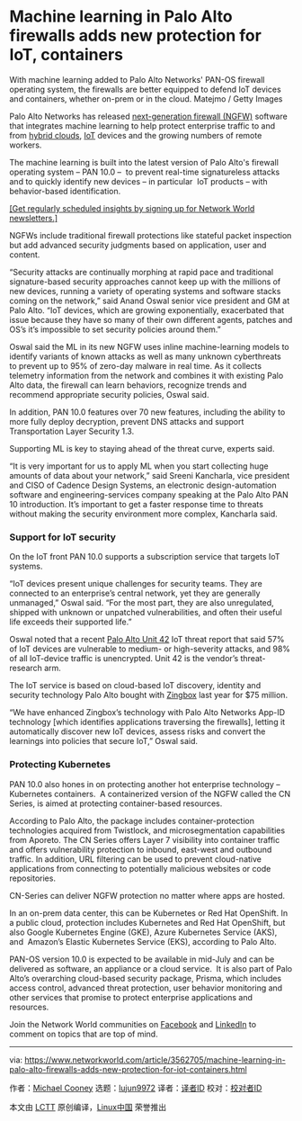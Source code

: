 [#]: collector: (lujun9972)
[#]: translator: ( )
[#]: reviewer: ( )
[#]: publisher: ( )
[#]: url: ( )
[#]: subject: (Machine learning in Palo Alto firewalls adds new protection for IoT, containers)
[#]: via: (https://www.networkworld.com/article/3562705/machine-learning-in-palo-alto-firewalls-adds-new-protection-for-iot-containers.html)
[#]: author: (Michael Cooney https://www.networkworld.com/author/Michael-Cooney/)

Machine learning in Palo Alto firewalls adds new protection for IoT, containers
======
With machine learning added to Palo Alto Networks' PAN-OS firewall operating system, the firewalls are better equipped to defend IoT devices and containers, whether on-prem or in the cloud.
Matejmo / Getty Images

Palo Alto Networks has released [next-generation firewall (NGFW)][1] software that integrates machine learning to help protect enterprise traffic to and from [hybrid clouds][2], [IoT][3] devices and the growing numbers of remote workers.

The machine learning is built into the latest version of Palo Alto's firewall operating system – PAN 10.0 –  to prevent real-time signatureless attacks and to quickly identify new devices – in particular  IoT products – with behavior-based identification.

[[Get regularly scheduled insights by signing up for Network World newsletters.]][4]

NGFWs include traditional firewall protections like stateful packet inspection but add advanced security judgments based on application, user and content.

“Security attacks are continually morphing at rapid pace and traditional signature-based security approaches cannot keep up with the millions of new devices, running a variety of operating systems and software stacks coming on the network,” said Anand Oswal senior vice president and GM at Palo Alto. “IoT devices, which are growing exponentially, exacerbated that issue because they have so many of their own different agents, patches and OS’s it’s impossible to set security policies around them.”

Oswal said the ML in its new NGFW uses inline machine-learning models to identify variants of known attacks as well as many unknown cyberthreats  to prevent up to 95% of zero-day malware in real time. As it collects telemetry information from the network and combines it with existing Palo Alto data, the firewall can learn behaviors, recognize trends and recommend appropriate security policies, Oswal said.

In addition, PAN 10.0 features over 70 new features, including the ability to more fully deploy decryption, prevent DNS attacks and support Transportation Layer Security 1.3.

Supporting ML is key to staying ahead of the threat curve, experts said.

“It is very important for us to apply ML when you start collecting huge amounts of data about your network,” said Sreeni Kancharla, vice president and CISO of Cadence Design Systems, an electronic design-automation software and engineering-services company speaking at the Palo Alto PAN 10 introduction. It’s important to get a faster response time to threats without making the security environment more complex, Kancharla said.

### Support for IoT security

On the IoT front PAN 10.0 supports a subscription service that targets IoT systems.

“IoT devices present unique challenges for security teams. They are connected to an enterprise’s central network, yet they are generally unmanaged,” Oswal said. “For the most part, they are also unregulated, shipped with unknown or unpatched vulnerabilities, and often their useful life exceeds their supported life.”

Oswal noted that a recent [Palo Alto Unit 42][5] IoT threat report that said 57% of IoT devices are vulnerable to medium- or high-severity attacks, and 98% of all IoT-device traffic is unencrypted. Unit 42 is the vendor’s threat-research arm.

The IoT service is based on cloud-based IoT discovery, identity and security technology Palo Alto bought with [Zingbox][6] last year for $75 million. 

“We have enhanced Zingbox’s technology with Palo Alto Networks App-ID technology [which identifies applications traversing the firewalls], letting it automatically discover new IoT devices, assess risks and convert the learnings into policies that secure IoT,” Oswal said. 

### Protecting Kubernetes

PAN 10.0 also hones in on protecting another hot enterprise technology – Kubernetes containers.  A containerized version of the NGFW called the CN Series, is aimed at protecting container-based resources.

According to Palo Alto, the package includes container-protection technologies acquired from Twistlock, and microsegmentation capabilities from Aporeto. The CN Series offers Layer 7 visibility into container traffic and offers vulnerability protection to inbound, east-west and outbound traffic. In addition, URL filtering can be used to prevent cloud-native applications from connecting to potentially malicious websites or code repositories. 

CN-Series can deliver NGFW protection no matter where apps are hosted.

In an on-prem data center, this can be Kubernetes or Red Hat OpenShift. In a public cloud, protection includes Kubernetes and Red Hat OpenShift, but also Google Kubernetes Engine (GKE), Azure Kubernetes Service (AKS), and  Amazon’s Elastic Kubernetes Service (EKS), according to Palo Alto.

PAN-OS version 10.0 is expected to be available in mid-July and can be delivered as software, an appliance or a cloud service.  It is also part of Palo Alto’s overarching cloud-based security package, Prisma, which includes access control, advanced threat protection, user behavior monitoring and other services that promise to protect enterprise applications and resources.

Join the Network World communities on [Facebook][7] and [LinkedIn][8] to comment on topics that are top of mind.

--------------------------------------------------------------------------------

via: https://www.networkworld.com/article/3562705/machine-learning-in-palo-alto-firewalls-adds-new-protection-for-iot-containers.html

作者：[Michael Cooney][a]
选题：[lujun9972][b]
译者：[译者ID](https://github.com/译者ID)
校对：[校对者ID](https://github.com/校对者ID)

本文由 [LCTT](https://github.com/LCTT/TranslateProject) 原创编译，[Linux中国](https://linux.cn/) 荣誉推出

[a]: https://www.networkworld.com/author/Michael-Cooney/
[b]: https://github.com/lujun9972
[1]: https://www.networkworld.com/article/3230457/what-is-a-firewall-perimeter-stateful-inspection-next-generation.html
[2]: https://www.networkworld.com/article/3233132/what-is-hybrid-cloud-computing.html
[3]: https://www.networkworld.com/article/3207535/what-is-iot-the-internet-of-things-explained.html
[4]: https://www.networkworld.com/newsletters/signup.html
[5]: https://unit42.paloaltonetworks.com/iot-threat-report-2020/
[6]: https://www.networkworld.com/article/3168044/zingbox-launhces-iot-protection-for-business.html
[7]: https://www.facebook.com/NetworkWorld/
[8]: https://www.linkedin.com/company/network-world
